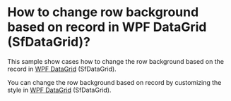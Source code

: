 # How to change row background based on record in WPF DataGrid (SfDataGrid)?

This sample show cases how to change the row background based on the record in [WPF DataGrid](https://www.syncfusion.com/wpf-ui-controls/datagrid) (SfDataGrid).

You can change the row background based on record by customizing the style in [WPF DataGrid](https://www.syncfusion.com/wpf-ui-controls/datagrid) (SfDataGrid).